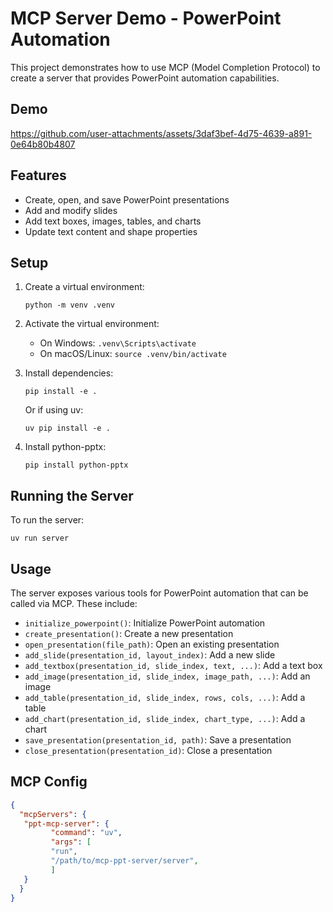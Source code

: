 # MCP Server Demo - PowerPoint Automation

This project demonstrates how to use MCP (Model Completion Protocol) to create a server that provides PowerPoint automation capabilities.

## Demo

https://github.com/user-attachments/assets/3daf3bef-4d75-4639-a891-0e64b80b4807

## Features

- Create, open, and save PowerPoint presentations
- Add and modify slides
- Add text boxes, images, tables, and charts
- Update text content and shape properties

## Setup

1. Create a virtual environment:
   ```
   python -m venv .venv
   ```

2. Activate the virtual environment:
   - On Windows: `.venv\Scripts\activate`
   - On macOS/Linux: `source .venv/bin/activate`

3. Install dependencies:
   ```
   pip install -e .
   ```
   
   Or if using uv:
   ```
   uv pip install -e .
   ```

4. Install python-pptx:
   ```
   pip install python-pptx
   ```

## Running the Server

To run the server:

```
uv run server
```


## Usage

The server exposes various tools for PowerPoint automation that can be called via MCP. These include:

- `initialize_powerpoint()`: Initialize PowerPoint automation
- `create_presentation()`: Create a new presentation
- `open_presentation(file_path)`: Open an existing presentation
- `add_slide(presentation_id, layout_index)`: Add a new slide
- `add_textbox(presentation_id, slide_index, text, ...)`: Add a text box
- `add_image(presentation_id, slide_index, image_path, ...)`: Add an image
- `add_table(presentation_id, slide_index, rows, cols, ...)`: Add a table
- `add_chart(presentation_id, slide_index, chart_type, ...)`: Add a chart
- `save_presentation(presentation_id, path)`: Save a presentation
- `close_presentation(presentation_id)`: Close a presentation

## MCP Config

```json
{
  "mcpServers": {
   "ppt-mcp-server": {
         "command": "uv",
         "args": [
         "run",
         "/path/to/mcp-ppt-server/server",
         ]
   }
  }
}
```
